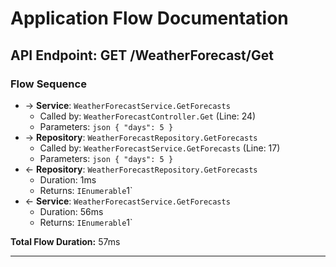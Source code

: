 # Application Flow Documentation

## API Endpoint: GET /WeatherForecast/Get

### Flow Sequence

- → **Service**: `WeatherForecastService.GetForecasts`
  - Called by: `WeatherForecastController.Get` (Line: 24)
  - Parameters: ```json
{
  "days": 5
}```
- → **Repository**: `WeatherForecastRepository.GetForecasts`
  - Called by: `WeatherForecastService.GetForecasts` (Line: 17)
  - Parameters: ```json
{
  "days": 5
}```
- ← **Repository**: `WeatherForecastRepository.GetForecasts`
  - Duration: 1ms
  - Returns: `IEnumerable`1`
- ← **Service**: `WeatherForecastService.GetForecasts`
  - Duration: 56ms
  - Returns: `IEnumerable`1`

**Total Flow Duration:** 57ms

---

